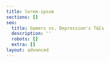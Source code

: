 ```yaml
---
title: lorem-ipsum
sections: []
seo:
  title: Gamers vs. Depression's T&Cs
  description: ''
  robots: []
  extra: []
layout: advanced
---
```

